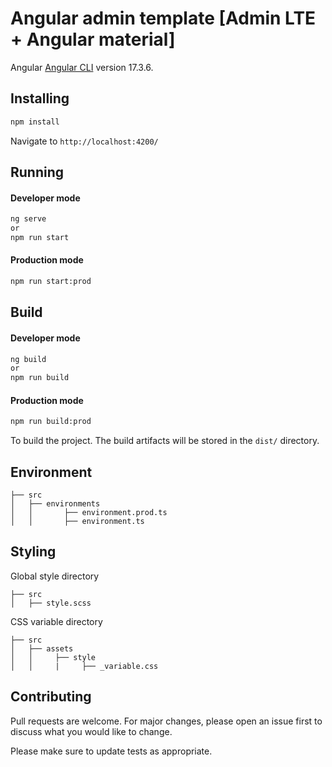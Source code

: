 # Angular admin template [Admin LTE + Angular material]

Angular [Angular CLI](https://github.com/angular/angular-cli) version 17.3.6.

## Installing

```bash
npm install
```

Navigate to `http://localhost:4200/`

## Running

#### Developer mode
```bash
ng serve
or
npm run start
```

#### Production mode
```bash
npm run start:prod
```

## Build

#### Developer mode
```bash
ng build
or
npm run build
```

#### Production mode
```bash
npm run build:prod
```

To build the project. The build artifacts will be stored in the `dist/` directory.

## Environment

```
├── src
│   ├── environments
│   │       ├── environment.prod.ts
│   │       ├── environment.ts

```

## Styling

Global style directory
```
├── src
│   ├── style.scss
```

CSS variable directory
```
├── src
│   ├── assets
│   │     ├── style
│   │     |     ├── _variable.css
```

## Contributing

Pull requests are welcome. For major changes, please open an issue first
to discuss what you would like to change.

Please make sure to update tests as appropriate.
